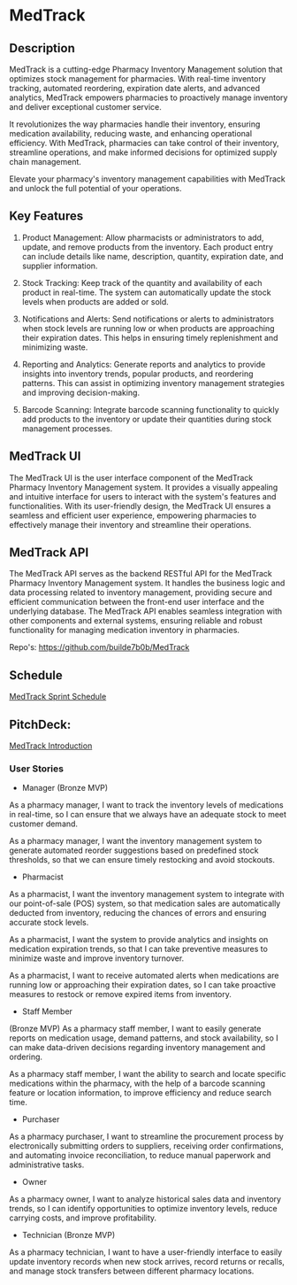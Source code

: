 # MedTrack

## Description
MedTrack is a cutting-edge Pharmacy Inventory Management solution that optimizes stock management for pharmacies. With real-time inventory tracking, automated reordering, expiration date alerts, and advanced analytics, MedTrack empowers pharmacies to proactively manage inventory and deliver exceptional customer service.

It revolutionizes the way pharmacies handle their inventory, ensuring medication availability, reducing waste, and enhancing operational efficiency. With MedTrack, pharmacies can take control of their inventory, streamline operations, and make informed decisions for optimized supply chain management.

Elevate your pharmacy's inventory management capabilities with MedTrack and unlock the full potential of your operations.


## Key Features
1. Product Management: Allow pharmacists or administrators to add, update, and remove products from the inventory. Each product entry can include details like name, description, quantity, expiration date, and supplier information.


2. Stock Tracking: Keep track of the quantity and availability of each product in real-time. The system can automatically update the stock levels when products are added or sold.


3. Notifications and Alerts: Send notifications or alerts to administrators when stock levels are running low or when products are approaching their expiration dates. This helps in ensuring timely replenishment and minimizing waste.


4. Reporting and Analytics: Generate reports and analytics to provide insights into inventory trends, popular products, and reordering patterns. This can assist in optimizing inventory management strategies and improving decision-making.


5. Barcode Scanning: Integrate barcode scanning functionality to quickly add products to the inventory or update their quantities during stock management processes.


## MedTrack UI
The MedTrack UI is the user interface component of the MedTrack Pharmacy Inventory Management system. It provides a visually appealing and intuitive interface for users to interact with the system's features and functionalities. With its user-friendly design, the MedTrack UI ensures a seamless and efficient user experience, empowering pharmacies to effectively manage their inventory and streamline their operations.



## MedTrack API
The MedTrack API serves as the backend RESTful API for the MedTrack Pharmacy Inventory Management system. It handles the business logic and data processing related to inventory management, providing secure and efficient communication between the front-end user interface and the underlying database. The MedTrack API enables seamless integration with other components and external systems, ensuring reliable and robust functionality for managing medication inventory in pharmacies.

Repo's: https://github.com/builde7b0b/MedTrack


## Schedule
[MedTrack Sprint Schedule](https://docs.google.com/spreadsheets/d/1THddOjoQ_yJ1i91F8wUDcJqcaAzPcLBNjWlf-xtPhfY/edit?usp=sharing)


## PitchDeck:
[MedTrack Introduction](https://docs.google.com/presentation/d/1u8qFr95GXvOkukSt1QMjLdhYJfj3I9AmcHjIXdeYIIQ/edit?usp=sharing)


### User Stories
- Manager (Bronze MVP)

As a pharmacy manager, I want to track the inventory levels of medications in real-time, so I can ensure that we always have an adequate stock to meet customer demand.

As a pharmacy manager, I want the inventory management system to generate automated reorder suggestions based on predefined stock thresholds, so that we can ensure timely restocking and avoid stockouts.

- Pharmacist

As a pharmacist, I want the inventory management system to integrate with our point-of-sale (POS) system, so that medication sales are automatically deducted from inventory, reducing the chances of errors and ensuring accurate stock levels.

As a pharmacist, I want the system to provide analytics and insights on medication expiration trends, so that I can take preventive measures to minimize waste and improve inventory turnover.

As a pharmacist, I want to receive automated alerts when medications are running low or approaching their expiration dates, so I can take proactive measures to restock or remove expired items from inventory.

- Staff Member
  
(Bronze MVP) As a pharmacy staff member, I want to easily generate reports on medication usage, demand patterns, and stock availability, so I can make data-driven decisions regarding inventory management and ordering.

As a pharmacy staff member, I want the ability to search and locate specific medications within the pharmacy, with the help of a barcode scanning feature or location information, to improve efficiency and reduce search time.

- Purchaser

As a pharmacy purchaser, I want to streamline the procurement process by electronically submitting orders to suppliers, receiving order confirmations, and automating invoice reconciliation, to reduce manual paperwork and administrative tasks.

- Owner

As a pharmacy owner, I want to analyze historical sales data and inventory trends, so I can identify opportunities to optimize inventory levels, reduce carrying costs, and improve profitability.

- Technician (Bronze MVP)

As a pharmacy technician, I want to have a user-friendly interface to easily update inventory records when new stock arrives, record returns or recalls, and manage stock transfers between different pharmacy locations.


